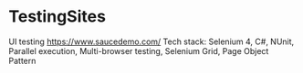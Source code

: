 # TestingSites
UI testing https://www.saucedemo.com/
Tech stack: Selenium 4, C#, NUnit, Parallel execution, Multi-browser testing, Selenium Grid, Page Object Pattern
